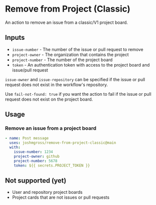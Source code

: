 # Remove from Project (Classic)

An action to remove an issue from a classic/V1 project board.

## Inputs

- `issue-number` - The number of the issue or pull request to remove
- `project-owner` - The organization that contains the project
- `project-number` - The number of the project board
- `token` - An authentication token with access to the project board and issue/pull request

`issue-owner` and `issue-repository` can be specified if the issue or pull request does not exist in the workflow's repository.

Use `fail-not-found: true` if you want the action to fail if the issue or pull request does not exist on the project board.

## Usage

### Remove an issue from a project board

```yaml
- name: Post message
  uses: joshmgross/remove-from-project-classic@main
  with:
    issue-number: 1234
    project-owner: github
    project-number: 5678
    token: ${{ secrets.PROJECT_TOKEN }}
```

## Not supported (yet)

- User and repository project boards
- Project cards that are not issues or pull requests
